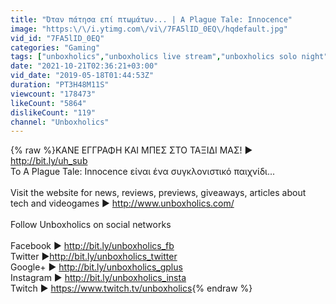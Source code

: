 ```yaml
---
title: "Όταν πάτησα επί πτωμάτων... | A Plague Tale: Innocence"
image: "https:\/\/i.ytimg.com\/vi\/7FA5lID_0EQ\/hqdefault.jpg"
vid_id: "7FA5lID_0EQ"
categories: "Gaming"
tags: ["unboxholics","unboxholics live stream","unboxholics solo night"]
date: "2021-10-21T02:36:21+03:00"
vid_date: "2019-05-18T01:44:53Z"
duration: "PT3H48M11S"
viewcount: "178473"
likeCount: "5864"
dislikeCount: "119"
channel: "Unboxholics"
---
```

{% raw %}KANE ΕΓΓΡΑΦΗ ΚΑΙ ΜΠΕΣ ΣΤΟ ΤΑΞΙΔΙ ΜΑΣ! ► <a rel="nofollow" target="blank" href="http://bit.ly/uh_sub">http://bit.ly/uh_sub</a><br />Το A Plague Tale: Innocence είναι ένα συγκλονιστικό παιχνίδι...<br /><br />Visit the website for news, reviews, previews, giveaways, articles about tech and videogames ► <a rel="nofollow" target="blank" href="http://www.unboxholics.com/">http://www.unboxholics.com/</a><br /><br />Follow Unboxholics on social networks<br /><br />Facebook ► <a rel="nofollow" target="blank" href="http://bit.ly/unboxholics_fb">http://bit.ly/unboxholics_fb</a><br />Twitter ►<a rel="nofollow" target="blank" href="http://bit.ly/unboxholics_twitter">http://bit.ly/unboxholics_twitter</a><br />Google+ ► <a rel="nofollow" target="blank" href="http://bit.ly/unboxholics_gplus">http://bit.ly/unboxholics_gplus</a><br />Instagram ► <a rel="nofollow" target="blank" href="http://bit.ly/unboxholics_insta">http://bit.ly/unboxholics_insta</a><br />Twitch ► <a rel="nofollow" target="blank" href="https://www.twitch.tv/unboxholics">https://www.twitch.tv/unboxholics</a>{% endraw %}
